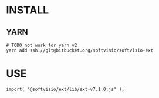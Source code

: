 # INSTALL

## YARN
```
# TODO not work for yarn v2
yarn add ssh://git@bitbucket.org/softvisio/softvisio-ext
```

# USE

```
import( "@softvisio/ext/lib/ext-v7.1.0.js" );
```
